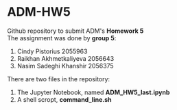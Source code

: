 # ADM-HW5  
Github repository to submit ADM's **Homework 5**  
The assignment was done by **group 5**:  
1) Cindy Pistorius 2055963  
2) Raikhan Akhmetkaliyeva 2056643  
3) Nasim Sadeghi Khanshir 2056375  

There are two files in the repository:  
1) The Jupyter Notebook, named **ADM_HW5_last.ipynb**  
2) A shell scropt, **command_line.sh**  
